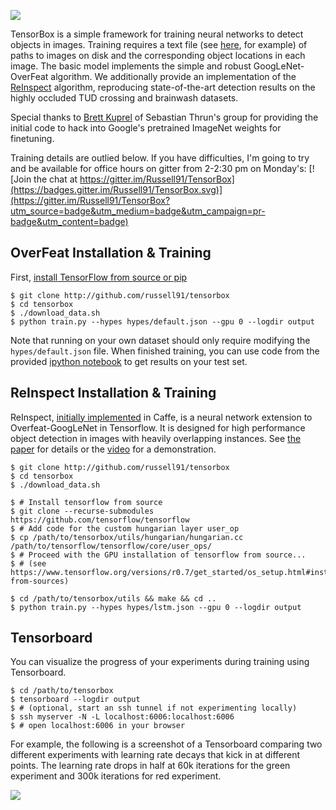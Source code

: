<img src=http://russellsstewart.com/s/tensorbox/tensorbox_output.jpg></img>

TensorBox is a simple framework for training neural networks to detect objects in images. 
Training requires a text file (see [here](http://russellsstewart.com/s/tensorbox/brainwash_test.txt), for example)
of paths to images on disk and the corresponding object locations in each image.
The basic model implements the simple and robust GoogLeNet-OverFeat algorithm. We additionally provide an implementation of the 
[ReInspect](https://github.com/Russell91/ReInspect/)
algorithm, reproducing state-of-the-art detection results on the highly occluded TUD crossing and brainwash datasets.

Special thanks to [Brett Kuprel](http://stanford.edu/~kuprel/) of Sebastian Thrun's group for providing the initial code
to hack into Google's pretrained ImageNet weights for finetuning.

Training details are outlied below. If you have difficulties, I'm going to try and be available for office hours on gitter from 2-2:30 pm on Monday's: [![Join the chat at https://gitter.im/Russell91/TensorBox](https://badges.gitter.im/Russell91/TensorBox.svg)](https://gitter.im/Russell91/TensorBox?utm_source=badge&utm_medium=badge&utm_campaign=pr-badge&utm_content=badge)

## OverFeat Installation & Training
First, [install TensorFlow from source or pip](https://www.tensorflow.org/versions/r0.7/get_started/os_setup.html#pip-installation)
    
    $ git clone http://github.com/russell91/tensorbox
    $ cd tensorbox
    $ ./download_data.sh
    $ python train.py --hypes hypes/default.json --gpu 0 --logdir output

Note that running on your own dataset should only require modifying the `hypes/default.json` file. 
When finished training, you can use code from the provided 
[ipython notebook](https://github.com/Russell91/tensorbox/blob/master/evaluate.ipynb)
to get results on your test set.

## ReInspect Installation & Training

ReInspect, [initially implemented](https://github.com/Russell91/ReInspect) in Caffe,
is a neural network extension to Overfeat-GoogLeNet in Tensorflow.
It is designed for high performance object detection in images with heavily overlapping instances.
See <a href="http://arxiv.org/abs/1506.04878" target="_blank">the paper</a> for details or the <a href="https://www.youtube.com/watch?v=QeWl0h3kQ24" target="_blank">video</a> for a demonstration.

    $ git clone http://github.com/russell91/tensorbox
    $ cd tensorbox
    $ ./download_data.sh
    
    $ # Install tensorflow from source
    $ git clone --recurse-submodules https://github.com/tensorflow/tensorflow
    $ # Add code for the custom hungarian layer user_op
    $ cp /path/to/tensorbox/utils/hungarian/hungarian.cc /path/to/tensorflow/tensorflow/core/user_ops/
    $ # Proceed with the GPU installation of tensorflow from source...
    $ # (see https://www.tensorflow.org/versions/r0.7/get_started/os_setup.html#installing-from-sources)

    $ cd /path/to/tensorbox/utils && make && cd ..
    $ python train.py --hypes hypes/lstm.json --gpu 0 --logdir output

## Tensorboard

You can visualize the progress of your experiments during training using Tensorboard.

    $ cd /path/to/tensorbox
    $ tensorboard --logdir output
    $ # (optional, start an ssh tunnel if not experimenting locally)
    $ ssh myserver -N -L localhost:6006:localhost:6006
    $ # open localhost:6006 in your browser
    
For example, the following is a screenshot of a Tensorboard comparing two different experiments with learning rate decays that kick in at different points. The learning rate drops in half at 60k iterations for the green experiment and 300k iterations for red experiment.
    
<img src=http://russellsstewart.com/s/tensorbox/tensorboard_loss.png></img>
